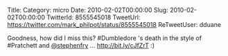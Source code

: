 Title: 
Category: micro
Date: 2010-02-02T00:00:00
Slug: 2010-02-02T00:00:00
TwitterId: 8555545018
TweetUrl: https://twitter.com/mark_philpot/status/8555545018
ReTweetUser: dduane

<i class="fa fa-retweet" aria-hidden="true"></i> Goodness, how did I miss this? #Dumbledore 's death in the style of #Pratchett and [@stephenfry](https://twitter.com/stephenfry) ... http://bit.ly/cJfZrT :)